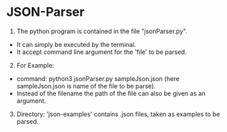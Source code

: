 # JSON-Parser

1. The python program is contained in the file "jsonParser.py".
 - It can simply be executed by the terminal.
 - It accept command line argument for the 'file' to be parsed.

2. For Example:
 - command: python3 jsonParser.py sampleJson.json (here sampleJson.json is name of the file to be parse).
 - Instead of the filename the path of the file can also be given as an argument.

3. Directory: 'json-examples' contains .json files, taken as examples to be parsed.

